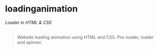 # loadinganimation
###### Loader in HTML &amp; CSS

> Website loading animation using HTML and CSS. Pre-loader,  loader and spinner.
